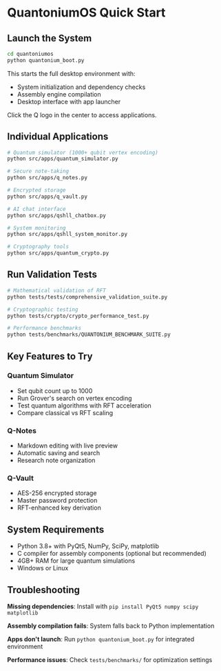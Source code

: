 
# QuantoniumOS Quick Start

## Launch the System

```bash
cd quantoniumos
python quantonium_boot.py
```

This starts the full desktop environment with:
- System initialization and dependency checks
- Assembly engine compilation
- Desktop interface with app launcher

Click the Q logo in the center to access applications.

## Individual Applications

```bash
# Quantum simulator (1000+ qubit vertex encoding)
python src/apps/quantum_simulator.py

# Secure note-taking
python src/apps/q_notes.py

# Encrypted storage  
python src/apps/q_vault.py

# AI chat interface
python src/apps/qshll_chatbox.py

# System monitoring
python src/apps/qshll_system_monitor.py

# Cryptography tools
python src/apps/quantum_crypto.py
```

## Run Validation Tests

```bash
# Mathematical validation of RFT
python tests/tests/comprehensive_validation_suite.py

# Cryptographic testing
python tests/crypto/crypto_performance_test.py

# Performance benchmarks  
python tests/benchmarks/QUANTONIUM_BENCHMARK_SUITE.py
```

## Key Features to Try

### Quantum Simulator
- Set qubit count up to 1000
- Run Grover's search on vertex encoding
- Test quantum algorithms with RFT acceleration
- Compare classical vs RFT scaling

### Q-Notes
- Markdown editing with live preview
- Automatic saving and search
- Research note organization

### Q-Vault  
- AES-256 encrypted storage
- Master password protection
- RFT-enhanced key derivation

## System Requirements

- Python 3.8+ with PyQt5, NumPy, SciPy, matplotlib
- C compiler for assembly components (optional but recommended)
- 4GB+ RAM for large quantum simulations
- Windows or Linux

## Troubleshooting

**Missing dependencies**: Install with `pip install PyQt5 numpy scipy matplotlib`

**Assembly compilation fails**: System falls back to Python implementation

**Apps don't launch**: Run `python quantonium_boot.py` for integrated environment

**Performance issues**: Check `tests/benchmarks/` for optimization settings
